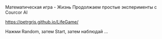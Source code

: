 Математическая игра - Жизнь
Продолжаем простые эксперименты с Courcor AI

https://petrgris.github.io/LifeGame/

Нажми Random, затем Start, затем наблюдай  ... 
